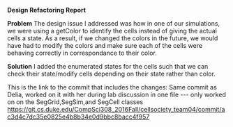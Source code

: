 **Design Refactoring Report**

**Problem**
The design issue I addressed was how in one of our simulations, we were using a getColor to identify the cells instead of giving the actual cells a state. As a result, if we changed the colors in the future, we would have had to modify the colors and make sure
each of the cells were behaving correctly in correspondance to their color. 

**Solution**
I added the enumerated states for the cells such that we can check their state/modify cells depending on their state rather than color. 

This is the link to the commit that includes the changes: 
Same commit as Delia, worked on it with her during lab discussion in one file --- only worked on on the SegGrid,SegSim,and SegCell classes
https://git.cs.duke.edu/CompSci308_2016Fall/cellsociety_team04/commit/ac3d4c7dc35e0825e4b8b34e0d9bbc8bacc4f957